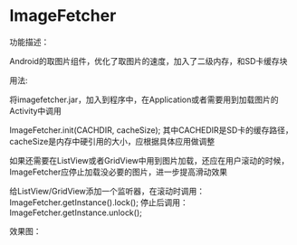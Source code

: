 ImageFetcher
============

功能描述：

Android的取图片组件，优化了取图片的速度，加入了二级内存，和SD卡缓存块

用法:

将imagefetcher.jar，加入到程序中，在Application或者需要用到加载图片的Activity中调用

ImageFetcher.init(CACHDIR, cacheSize); 其中CACHEDIR是SD卡的缓存路径，cacheSize是内存中硬引用的大小，应根据具体应用做调整

如果还需要在ListView或者GridView中用到图片加载，还应在用户滚动的时候，ImageFetcher应停止加载没必要的图片，进一步提高滑动效果

给ListView/GridView添加一个监听器，在滚动时调用：ImageFetcher.getInstance().lock(); 停止后调用：ImageFetcher.getInstance.unlock();

效果图：



